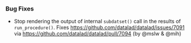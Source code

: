 ### Bug Fixes

- Stop rendering the output of internal `subdatset()` call in the
  results of `run_procedure()`.
  Fixes https://github.com/datalad/datalad/issues/7091 via
  https://github.com/datalad/datalad/pull/7094 (by @mslw & @mih)
